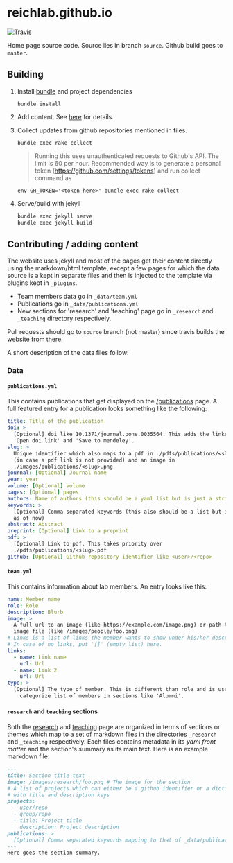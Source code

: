 # reichlab.github.io

[![Travis](https://img.shields.io/travis/reichlab/reichlab.github.io.svg?style=flat-square)](https://travis-ci.org/reichlab/reichlab.github.io)

Home page source code. Source lies in branch `source`. Github build goes to
`master`.

## Building

1. Install [bundle](https://bundler.io/) and project dependencies

    `bundle install`

2. Add content. See [here](#contributing--adding-content) for details.

3. Collect updates from github repositories mentioned in files.

    `bundle exec rake collect`
    
    > Running this uses unauthenticated requests to Github's API. The limit is
    > 60 per hour. Recommended way is to generate a personal token
    > (https://github.com/settings/tokens) and run collect command as

    `env GH_TOKEN='<token-here>' bundle exec rake collect`

4. Serve/build with jekyll

    ```sh
    bundle exec jekyll serve
    bundle exec jekyll build
    ```

## Contributing / adding content

The website uses jekyll and most of the pages get their content directly using
the markdown/html template, except a few pages for which the data source is a
kept in separate files and then is injected to the template via plugins kept in
`_plugins`.

- Team members data go in `_data/team.yml`
- Publications go in `_data/publications.yml`
- New sections for 'research' and 'teaching' page go in `_research` and
  `_teaching` directory respectively.

Pull requests should go to `source` branch (not master) since travis builds the
website from there.

A short description of the data files follow:

### Data

#### `publications.yml`

This contains publications that get displayed on the
[/publications](http://reichlab.io/publications) page. A full featured entry for
a publication looks something like the following:

```yaml
title: Title of the publication
doi: >
  [Optional] doi like 10.1371/journal.pone.0035564. This adds the links for
  'Open doi link' and 'Save to mendeley'.
slug: >
  Unique identifier which also maps to a pdf in ./pdfs/publications/<slug>.pdf
  (in case a pdf link is not provided) and an image in
  ./images/publications/<slug>.png
journal: [Optional] Journal name
year: year
volume: [Optional] volume
pages: [Optional] pages
authors: Name of authors (this should be a yaml list but is just a string right now)
keywords: >
  [Optional] Comma separated keywords (this also should be a list but is string
  as of now)
abstract: Abstract
preprint: [Optional] Link to a preprint
pdf: >
  [Optional] Link to pdf. This takes priority over
  ./pdfs/publications/<slug>.pdf
github: [Optional] Github repository identifier like <user>/<repo>
```

#### `team.yml`

This contains information about lab members. An entry looks like this:

```yaml
name: Member name
role: Role
description: Blurb
image: >
  A full url to an image (like https://example.com/image.png) or path to local
  image file (like /images/people/foo.png)
# Links is a list of links the member wants to show under his/her description
# In case of no links, put '[]' (empty list) here.
links:
  - name: Link name
    url: Url
  - name: Link 2
    url: Url
type: >
  [Optional] The type of member. This is different than role and is used to
    categorize list of members in sections like 'Alumni'.
```

#### `research` and `teaching` sections

Both the [research](http://reichlab.io/research) and
[teaching](http://reichlab.io/teaching) page are organized in terms of sections
or themes which map to a set of markdown files in the directories `_research`
and `_teaching` respectively. Each files contains metadata in its _yaml front
matter_ and the section's summary as its main text. Here is an example markdown
file:

```md
---
title: Section title text
image: /images/research/foo.png # The image for the section
# A list of projects which can either be a github identifier or a dictionary
# with title and description keys
projects:
  - user/repo
  - group/repo
  - title: Project title
    description: Project description
publications: >
  [Optional] Comma separated keywords mapping to that of _data/publications.yml
---
Here goes the section summary.
```
